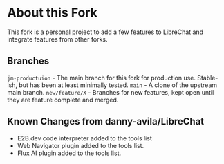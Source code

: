 # About this Fork

This fork is a personal project to add a few features to LibreChat and integrate features from other forks.

## Branches
`jm-productuion` - The main branch for this fork for production use. Stable-ish, but has been at least minimally tested.
`main` - A clone of the upstream main branch.
`new/feature/X` - Branches for new features, kept open until they are feature complete and merged.

## Known Changes from danny-avila/LibreChat
- E2B.dev code interpreter added to the tools list
- Web Navigator plugin added to the tools list.
- Flux AI plugin added to the tools list.